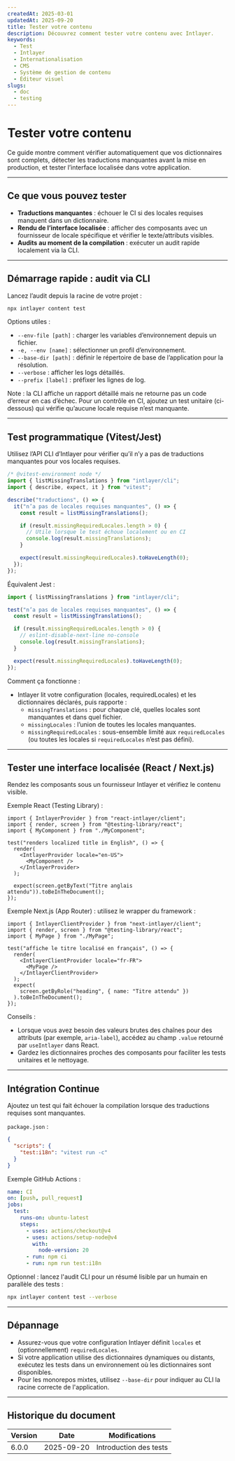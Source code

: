 ```yaml
---
createdAt: 2025-03-01
updatedAt: 2025-09-20
title: Tester votre contenu
description: Découvrez comment tester votre contenu avec Intlayer.
keywords:
  - Test
  - Intlayer
  - Internationalisation
  - CMS
  - Système de gestion de contenu
  - Éditeur visuel
slugs:
  - doc
  - testing
---
```


# Tester votre contenu

Ce guide montre comment vérifier automatiquement que vos dictionnaires sont complets, détecter les traductions manquantes avant la mise en production, et tester l’interface localisée dans votre application.

---

## Ce que vous pouvez tester

- **Traductions manquantes** : échouer le CI si des locales requises manquent dans un dictionnaire.
- **Rendu de l’interface localisée** : afficher des composants avec un fournisseur de locale spécifique et vérifier le texte/attributs visibles.
- **Audits au moment de la compilation** : exécuter un audit rapide localement via la CLI.

---

## Démarrage rapide : audit via CLI

Lancez l’audit depuis la racine de votre projet :

```bash
npx intlayer content test
```

Options utiles :

- `--env-file [path]` : charger les variables d’environnement depuis un fichier.
- `-e, --env [name]` : sélectionner un profil d’environnement.
- `--base-dir [path]` : définir le répertoire de base de l’application pour la résolution.
- `--verbose` : afficher les logs détaillés.
- `--prefix [label]` : préfixer les lignes de log.

Note : la CLI affiche un rapport détaillé mais ne retourne pas un code d’erreur en cas d’échec. Pour un contrôle en CI, ajoutez un test unitaire (ci-dessous) qui vérifie qu’aucune locale requise n’est manquante.

---

## Test programmatique (Vitest/Jest)

Utilisez l’API CLI d’Intlayer pour vérifier qu’il n’y a pas de traductions manquantes pour vos locales requises.

```ts file=i18n.test.ts
/* @vitest-environment node */
import { listMissingTranslations } from "intlayer/cli";
import { describe, expect, it } from "vitest";

describe("traductions", () => {
  it("n’a pas de locales requises manquantes", () => {
    const result = listMissingTranslations();

    if (result.missingRequiredLocales.length > 0) {
      // Utile lorsque le test échoue localement ou en CI
      console.log(result.missingTranslations);
    }

    expect(result.missingRequiredLocales).toHaveLength(0);
  });
});
```

Équivalent Jest :

```ts file=i18n.test.ts
import { listMissingTranslations } from "intlayer/cli";

test("n’a pas de locales requises manquantes", () => {
  const result = listMissingTranslations();

  if (result.missingRequiredLocales.length > 0) {
    // eslint-disable-next-line no-console
    console.log(result.missingTranslations);
  }

  expect(result.missingRequiredLocales).toHaveLength(0);
});
```

Comment ça fonctionne :

- Intlayer lit votre configuration (locales, requiredLocales) et les dictionnaires déclarés, puis rapporte :
  - `missingTranslations` : pour chaque clé, quelles locales sont manquantes et dans quel fichier.
  - `missingLocales` : l’union de toutes les locales manquantes.
  - `missingRequiredLocales` : sous-ensemble limité aux `requiredLocales` (ou toutes les locales si `requiredLocales` n’est pas défini).

---

## Tester une interface localisée (React / Next.js)

Rendez les composants sous un fournisseur Intlayer et vérifiez le contenu visible.

Exemple React (Testing Library) :

```tsx
import { IntlayerProvider } from "react-intlayer/client";
import { render, screen } from "@testing-library/react";
import { MyComponent } from "./MyComponent";

test("renders localized title in English", () => {
  render(
    <IntlayerProvider locale="en-US">
      <MyComponent />
    </IntlayerProvider>
  );

  expect(screen.getByText("Titre anglais attendu")).toBeInTheDocument();
});
```

Exemple Next.js (App Router) : utilisez le wrapper du framework :

```tsx
import { IntlayerClientProvider } from "next-intlayer/client";
import { render, screen } from "@testing-library/react";
import { MyPage } from "./MyPage";

test("affiche le titre localisé en français", () => {
  render(
    <IntlayerClientProvider locale="fr-FR">
      <MyPage />
    </IntlayerClientProvider>
  );
  expect(
    screen.getByRole("heading", { name: "Titre attendu" })
  ).toBeInTheDocument();
});
```

Conseils :

- Lorsque vous avez besoin des valeurs brutes des chaînes pour des attributs (par exemple, `aria-label`), accédez au champ `.value` retourné par `useIntlayer` dans React.
- Gardez les dictionnaires proches des composants pour faciliter les tests unitaires et le nettoyage.

---

## Intégration Continue

Ajoutez un test qui fait échouer la compilation lorsque des traductions requises sont manquantes.

`package.json` :

```json
{
  "scripts": {
    "test:i18n": "vitest run -c"
  }
}
```

Exemple GitHub Actions :

```yaml
name: CI
on: [push, pull_request]
jobs:
  test:
    runs-on: ubuntu-latest
    steps:
      - uses: actions/checkout@v4
      - uses: actions/setup-node@v4
        with:
          node-version: 20
      - run: npm ci
      - run: npm run test:i18n
```

Optionnel : lancez l'audit CLI pour un résumé lisible par un humain en parallèle des tests :

```bash
npx intlayer content test --verbose
```

---

## Dépannage

- Assurez-vous que votre configuration Intlayer définit `locales` et (optionnellement) `requiredLocales`.
- Si votre application utilise des dictionnaires dynamiques ou distants, exécutez les tests dans un environnement où les dictionnaires sont disponibles.
- Pour les monorepos mixtes, utilisez `--base-dir` pour indiquer au CLI la racine correcte de l'application.

---

## Historique du document

| Version | Date       | Modifications          |
| ------- | ---------- | ---------------------- |
| 6.0.0   | 2025-09-20 | Introduction des tests |
